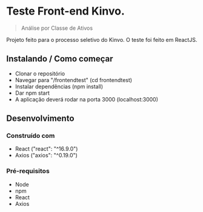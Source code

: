 

# Teste Front-end Kinvo. 
> Análise por Classe de Ativos

Projeto feito para o processo seletivo do Kinvo. O teste foi feito em ReactJS.

## Instalando / Como começar

- Clonar o repositório
- Navegar para "/frontendtest" (cd frontendtest)
- Instalar dependências (npm install)
- Dar npm start
- A aplicação deverá rodar na porta 3000 (localhost:3000)

## Desenvolvimento

### Construído com
- React ("react": "^16.9.0")
- Axios ("axios": "^0.19.0")

### Pré-requisitos
- Node
- npm
- React
- Axios
